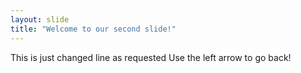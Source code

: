 ```yaml
---
layout: slide
title: "Welcome to our second slide!"
---
```

This is just changed line as requested
Use the left arrow to go back!
